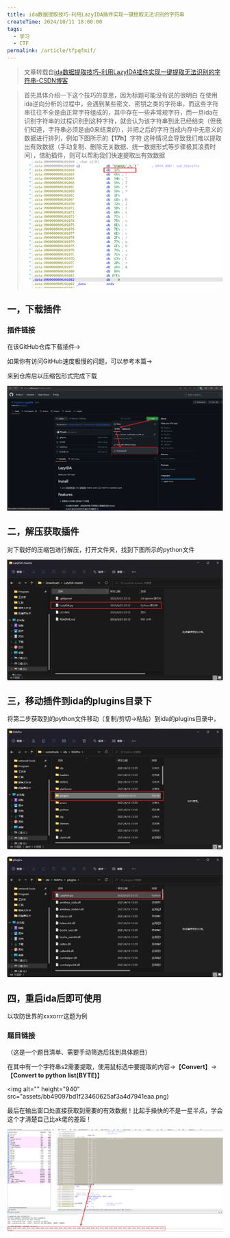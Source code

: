 ```yaml
---
title: ida数据提取技巧-利用LazyIDA插件实现一键提取无法识别的字符串
createTime: 2024/10/11 18:00:00
tags:
  - 学习
  - CTF
permalink: /article/tfpqfmif/
---
```



> 文章转载自[ida数据提取技巧-利用LazyIDA插件实现一键提取无法识别的字符串-CSDN博客](https://blog.csdn.net/liKeQing1027520/article/details/137384900)

>  首先具体介绍一下这个技巧的意思，因为标题可能没有说的很明白 
>  在使用ida逆向分析的过程中，会遇到某些密文、密钥之类的字符串，而这些字符串往往不全是由正常字符组成的，其中存在一些非常规字符，而一旦ida在识别字符串的过程识别到这种字符，就会认为该字符串到此已经结束（但我们知道，字符串必须是由0来结束的），并把之后的字符当成内存中无意义的数据进行排列，例如下图所示的【**17h**】字符 
>  这种情况会导致我们难以提取出有效数据（手动复制、删除无关数据、统一数据形式等步骤极其浪费时间），借助插件，则可以帮助我们快速提取出有效数据 
>  ![](./assets/ee6b1297288ba6a6ed03ad0e1b7b690e.png)




## 一，下载插件 

### 插件链接

在该GitHub仓库下载插件-&gt;

如果你有访问GitHub速度极慢的问题，可以参考本篇-&gt;

来到仓库后以压缩包形式完成下载

![](./assets/27c43c4041fccefbce9b5e789fdb4335.png)



## 二，解压获取插件

对下载好的压缩包进行解压，打开文件夹，找到下图所示的python文件

![](./assets/8d1f2b467d95050ed1a8ac1c525bef4e.png)



## 三，移动插件到ida的plugins目录下

将第二步获取到的python文件移动（复制/剪切-&gt;粘贴）到ida的plugins目录中，

![](./assets/db44cb14c6aae7ea76cf2ad44c4f8b6b.png)

![](./assets/de5a53c26e18bff36f74667c3949fd5e.png)



## 四，重启ida后即可使用

以攻防世界的xxxorrr这题为例

### 题目链接

（这是一个题目清单、需要手动筛选后找到具体题目）



在其中有一个字符串s2需要提取，使用鼠标选中要提取的内容-&gt;【**Convert**】-&gt;【**Convert to python list(BYTE)**】



<img alt="" height="940" src="assets/bb49097bd1f23460625af3a4d7941eaa.png)

最后在输出窗口处直接获取到需要的有效数据！比起手操快的不是一星半点，学会这个才清楚自己比ak佬的差距！

![](./assets/6721f914715326c80248ff688aae4d88.png)
